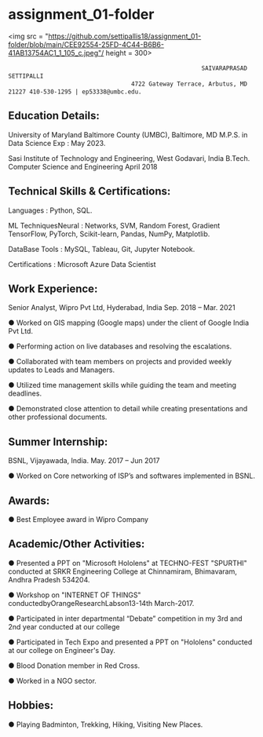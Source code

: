 # assignment_01-folder

<img src = "https://github.com/settipallis18/assignment_01-folder/blob/main/CEE92554-25FD-4C44-B6B6-41AB13754AC1_1_105_c.jpeg"/ height = 300>

                                                           SAIVARAPRASAD SETTIPALLI
                                       4722 Gateway Terrace, Arbutus, MD 21227 410-530-1295 | ep53338@umbc.edu.            

## Education Details:

University of Maryland Baltimore County (UMBC), Baltimore, MD
M.P.S. in Data Science                                                        Exp : May 2023.

Sasi Institute of Technology and Engineering, West Godavari, India B.Tech.
Computer Science and Engineering                                                April 2018

## Technical Skills & Certifications: 

Languages : Python, SQL.                                      
 
ML TechniquesNeural : Networks, SVM, Random Forest, Gradient TensorFlow, PyTorch, Scikit-learn, Pandas, NumPy, Matplotlib.

DataBase Tools : MySQL, Tableau, Git, Jupyter Notebook. 

Certifications : Microsoft Azure Data Scientist

## Work Experience:

Senior Analyst, Wipro Pvt Ltd, Hyderabad, India Sep. 2018 – Mar. 2021

● Worked on GIS mapping (Google maps) under the client of Google India Pvt Ltd.

● Performing action on live databases and resolving the escalations.

● Collaborated with team members on projects and provided weekly updates to Leads and Managers.

● Utilized time management skills while guiding the team and meeting deadlines.

● Demonstrated close attention to detail while creating presentations and other professional documents.

## Summer Internship:

BSNL, Vijayawada, India.         May. 2017 – Jun 2017

● Worked on Core networking of ISP’s and softwares implemented in BSNL.

## Awards:

● Best Employee award in Wipro Company

## Academic/Other Activities:

● Presented a PPT on "Microsoft Hololens" at TECHNO-FEST "SPURTHI" conducted at SRKR Engineering College at Chinnamiram, Bhimavaram, Andhra Pradesh 534204.

● Workshop on "INTERNET OF THINGS" conductedbyOrangeResearchLabson13-14th March-2017.

● Participated in inter departmental “Debate” competition in my 3rd and 2nd year conducted at our college

● Participated in Tech Expo and presented a PPT on "Hololens" conducted at our college on Engineer's Day.

● Blood Donation member in Red Cross.

● Worked in a NGO sector.

## Hobbies:

● Playing Badminton, Trekking, Hiking, Visiting New Places.






  
